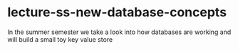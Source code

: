 # lecture-ss-new-database-concepts
In the summer semester we take a look into how databases are working and will build a small toy key value store
